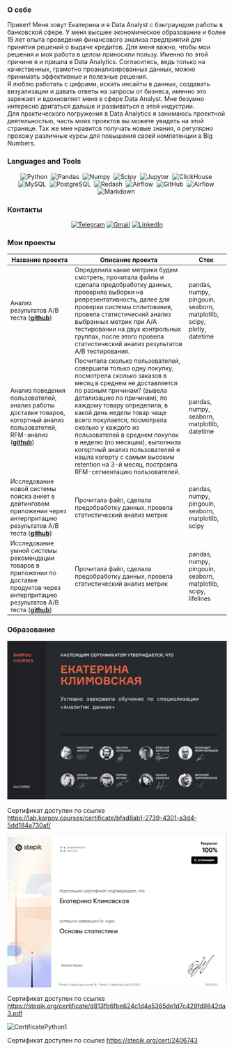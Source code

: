 ### О себе
Привет! Меня зовут Екатерина и я Data Analyst с бэкграундом работы в банковской сфере. У меня высшее экономическое образование и более 15 лет опыта проведения финансового анализа предприятий для принятия решений о выдаче кредитов.
Для меня важно, чтобы мои решения и моя работа в целом приносили пользу. Именно по этой причине я и пришла в Data Analytics. Согласитесь, ведь только на качественных, грамотно проанализированных данных, можно принимать эффективные и полезные решения.  
Я люблю работать с цифрами, искать инсайты в данных, создавать визуализации и давать ответы на запросы от бизнеса, именно это заряжает и вдохновляет меня в сфере Data Analyst. Мне безумно интересно двигаться дальше и развиваться в этой индустрии.  
Для практического погружения в Data Analytics я занимаюсь проектной деятельностью, часть моих проектов вы можете увидеть на этой странице. 
Так же мне нравится получать новые знания, я регулярно прохожу различные курсы для повышения своей компетенции в Big Numbers.

### Languages and Tools
<div align="center">
  
<img src="https://img.shields.io/badge/python-white?logo=python&style=for-the-badge" title="Python" alt="Python" height="40"/>&nbsp;
  <img src="https://img.shields.io/badge/pandas-white?logo=pandas&logoColor=blue&style=for-the-badge" title="Pandas" alt="Pandas" height="40"/>&nbsp;
  <img src="https://img.shields.io/badge/numpy-white?logo=numpy&logoColor=blue&style=for-the-badge" title="Numpy" alt="Numpy" height="40"/>&nbsp;
  <img src="https://img.shields.io/badge/Scipy-white?logo=Scipy&logoColor=black&style=for-the-badge" title="Scipy" alt="Scipy" height="40"/>&nbsp;
  <img src="https://img.shields.io/badge/Jupyter_notebook-white?logo=Jupyter&style=for-the-badge" title="Jupyter" alt="Jupyter" height="40"/>&nbsp;
  <img src="https://img.shields.io/badge/Clickhouse-white?logo=Clickhouse&style=for-the-badge" title="ClickHouse" alt="ClickHouse" height="40"/>&nbsp;
  <img src="https://img.shields.io/badge/mySQL-white?logo=mySQL&s&style=for-the-badge" title="MySQL"  alt="MySQL" height="40"/>&nbsp;
  <img src="https://img.shields.io/badge/PostgreSQL-white?logo=PostgreSQL&s&style=for-the-badge" title="PostgreSQL" alt="PostgreSQL" height="40"/>&nbsp;
  <img src="https://img.shields.io/badge/redash-white?logo=redash&logoColor=black&style=for-the-badge" markdown alt="Redash" height="40"/>&nbsp;
  <img src="https://img.shields.io/badge/Tableau-white?logo=Tableau&s&logoColor=yellow&style=for-the-badge" title="Airflow" alt="Airflow" height="40"/>&nbsp;
  <img src="https://img.shields.io/badge/github-white?logo=github&logoColor=black&style=for-the-badge" title="GitHub" alt="GitHub" height="40"/>&nbsp;
  <img src="https://img.shields.io/badge/Airflow-white?logo=Airflow&style=for-the-badge" title="Airflow" alt="Airflow" height="40"/>&nbsp;
<img src="https://img.shields.io/badge/markdown-white?&logo=Markdown&logoColor=black&style=for-the-badge" title="Markdown" alt="Markdown" height="40"/>&nbsp;

</div>

### Контакты

<div align="center">
  
[![Telegram](https://img.shields.io/badge/Telegram-0b0038?style=for-the-badge&logo=telegram&logoColor=white)](https://t.me/Ekklimov)
[![Gmail](https://img.shields.io/badge/Gmail-0b0038?style=for-the-badge&logo=gmail&logoColor=red)](mailto:ek.klimov@gmail.com)
[![LinkedIn](https://img.shields.io/badge/linkedin-0b0038?style=for-the-badge&logo=linkedin&logoColor=white)](https://www.linkedin.com/in/ekaterina-klimovskaia-613a44306/)

</div>

### Мои проекты  

|Название проекта| Описание проекта| Стек|
|----------------|-----------------|-----|
|Анализ результатов А/B теста  (__[github](https://github.com/EkaterinaKlimovskaia/A_B_test)__)|Определила какие метрики будем смотреть, прочитала файлы и сделала предобработку данных, проверила выборки на репрезентативность, далее для проверки системы сплитования, провела статистический анализ выбранных метрик при А/А тестировании на двух контрольных группах, после этого провела статистический анализ результатов А/В тестирования.|pandas, numpy, pingouin, seaborn, matplotlib, scipy, plotly, datetime|
|Анализ поведения пользователей, анализ работы доставки товаров, когортный анализ пользователей, RFM-анализ  (__[github](https://github.com/EkaterinaKlimovskaia/Project_e_commerce)__)|Посчитала сколько пользователей, совершили только одну покупку, посмотрела сколько заказов в месяц в среднем не доставляется по разным причинам? (вывела детализацию по причинам), по каждому товару определила, в какой день недели товар чаще всего покупается, посмотрела сколько у каждого из пользователей в среднем покупок в неделю (по месяцам), выполнила когортный анализ пользователей и нашла когорту с самым высоким retention на 3-й месяц, построила RFM-сегментацию пользователей.|pandas, numpy, seaborn, matplotlib, datetime|
|Исследование новой системы поиска анкет в дейтинговом приложении через интерпритацию результатов А/B теста  (__[github](https://github.com/EkaterinaKlimovskaia/A_B_test_2)__)|Прочитала файл, сделала предобработку данных, провела статистический анализ метрик |pandas, numpy, pingouin, seaborn, matplotlib, scipy|
|Исследование умной системы рекомендации товаров в приложении по доставке продуктов через интерпритацию результатов А/B теста  (__[github](https://github.com/EkaterinaKlimovskaia/A_B_test_3)__)|Прочитала файл, сделала предобработку данных, провела статистический анализ метрик|pandas, numpy, pingouin, seaborn, matplotlib, scipy, lifelines|

### Образование

![CertificateRUS](https://github.com/EkaterinaKlimovskaia/EkaterinaKlimovskaia/blob/main/CertificateRUS.jpeg)

Сертификат доступен по ссылке https://lab.karpov.courses/certificate/bfad8ab1-2739-4301-a3d4-5dd184a730af/

![CertificateStatistics1](https://github.com/EkaterinaKlimovskaia/EkaterinaKlimovskaia/blob/main/CertificateStatistics1.jpeg)

Сертификат доступен по ссылке https://stepik.org/certificate/d813fb6fbe624c1d4a5365de1d7c429fd9842da3.pdf

![СertificatePython1](https://github.com/EkaterinaKlimovskaia/EkaterinaKlimovskaia/blob/main/СertificatePython1.jpg)

Сертификат доступен по ссылке https://stepik.org/cert/2406743
